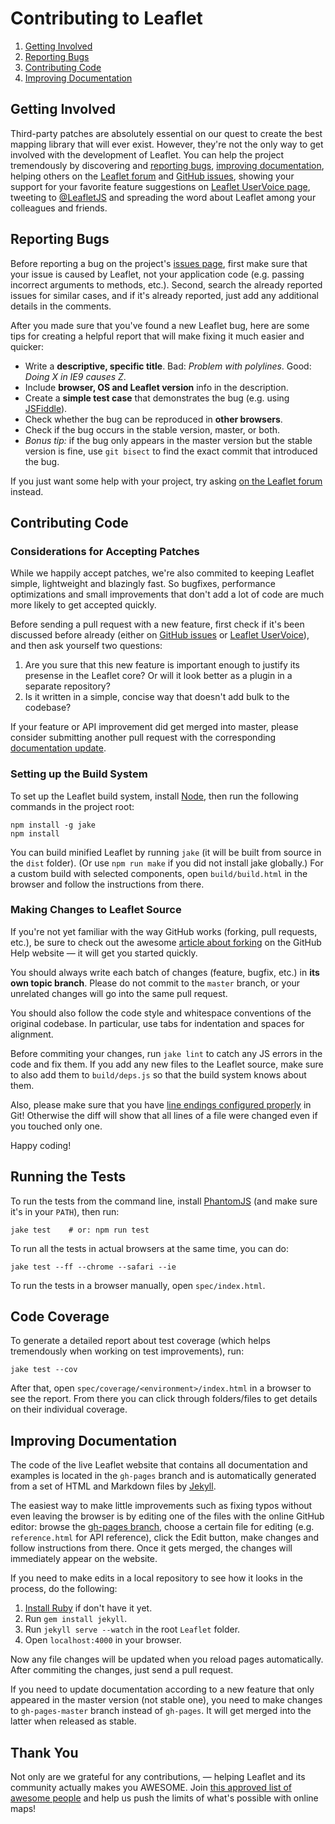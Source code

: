 Contributing to Leaflet
=======================

 1. [Getting Involved](#getting-involved)
 2. [Reporting Bugs](#reporting-bugs)
 3. [Contributing Code](#contributing-code)
 4. [Improving Documentation](#improving-documentation)

## Getting Involved

Third-party patches are absolutely essential on our quest to create the best mapping library that will ever exist.
However, they're not the only way to get involved with the development of Leaflet.
You can help the project tremendously by discovering and [reporting bugs](#reporting-bugs),
[improving documentation](#improving-documentation),
helping others on the [Leaflet forum](https://groups.google.com/forum/#!forum/leaflet-js)
and [GitHub issues](https://github.com/Leaflet/Leaflet/issues),
showing your support for your favorite feature suggestions on [Leaflet UserVoice page](http://leaflet.uservoice.com),
tweeting to [@LeafletJS](http://twitter.com/LeafletJS)
and spreading the word about Leaflet among your colleagues and friends.

## Reporting Bugs

Before reporting a bug on the project's [issues page](https://github.com/Leaflet/Leaflet/issues),
first make sure that your issue is caused by Leaflet, not your application code
(e.g. passing incorrect arguments to methods, etc.).
Second, search the already reported issues for similar cases,
and if it's already reported, just add any additional details in the comments.

After you made sure that you've found a new Leaflet bug,
here are some tips for creating a helpful report that will make fixing it much easier and quicker:

 * Write a **descriptive, specific title**. Bad: *Problem with polylines*. Good: *Doing X in IE9 causes Z*.
 * Include **browser, OS and Leaflet version** info in the description.
 * Create a **simple test case** that demonstrates the bug (e.g. using [JSFiddle](http://jsfiddle.net/)).
 * Check whether the bug can be reproduced in **other browsers**.
 * Check if the bug occurs in the stable version, master, or both.
 * *Bonus tip:* if the bug only appears in the master version but the stable version is fine,
   use `git bisect` to find the exact commit that introduced the bug.

If you just want some help with your project,
try asking [on the Leaflet forum](https://groups.google.com/forum/#!forum/leaflet-js) instead.

## Contributing Code

### Considerations for Accepting Patches

While we happily accept patches, we're also commited to keeping Leaflet simple, lightweight and blazingly fast.
So bugfixes, performance optimizations and small improvements that don't add a lot of code
are much more likely to get accepted quickly.

Before sending a pull request with a new feature, first check if it's been discussed before already
(either on [GitHub issues](https://github.com/Leaflet/Leaflet/issues)
or [Leaflet UserVoice](http://leaflet.uservoice.com/)),
and then ask yourself two questions:

 1. Are you sure that this new feature is important enough to justify its presense in the Leaflet core?
    Or will it look better as a plugin in a separate repository?
 2. Is it written in a simple, concise way that doesn't add bulk to the codebase?

If your feature or API improvement did get merged into master,
please consider submitting another pull request with the corresponding [documentation update](#improving-documentation).

### Setting up the Build System

To set up the Leaflet build system, install [Node](http://nodejs.org/),
then run the following commands in the project root:

```
npm install -g jake
npm install
```

You can build minified Leaflet by running `jake` (it will be built from source in the `dist` folder). (Or use `npm run make` if you did not install jake globally.)
For a custom build with selected components, open `build/build.html` in the browser and follow the instructions from there.

### Making Changes to Leaflet Source

If you're not yet familiar with the way GitHub works (forking, pull requests, etc.),
be sure to check out the awesome [article about forking](https://help.github.com/articles/fork-a-repo)
on the GitHub Help website &mdash; it will get you started quickly.

You should always write each batch of changes (feature, bugfix, etc.) in **its own topic branch**.
Please do not commit to the `master` branch, or your unrelated changes will go into the same pull request.

You should also follow the code style and whitespace conventions of the original codebase.
In particular, use tabs for indentation and spaces for alignment.

Before commiting your changes, run `jake lint` to catch any JS errors in the code and fix them.
If you add any new files to the Leaflet source, make sure to also add them to `build/deps.js`
so that the build system knows about them.

Also, please make sure that you have [line endings configured properly](https://help.github.com/articles/dealing-with-line-endings) in Git! Otherwise the diff will show that all lines of a file were changed even if you touched only one.

Happy coding!

## Running the Tests

To run the tests from the command line,
install [PhantomJS](http://phantomjs.org/) (and make sure it's in your `PATH`),
then run:

```
jake test    # or: npm run test
```

To run all the tests in actual browsers at the same time, you can do:

```
jake test --ff --chrome --safari --ie
```

To run the tests in a browser manually, open `spec/index.html`.

## Code Coverage

To generate a detailed report about test coverage (which helps tremendously when working on test improvements), run:

```
jake test --cov
```

After that, open `spec/coverage/<environment>/index.html` in a browser to see the report.
From there you can click through folders/files to get details on their individual coverage.

## Improving Documentation

The code of the live Leaflet website that contains all documentation and examples is located in the `gh-pages` branch
and is automatically generated from a set of HTML and Markdown files by [Jekyll](https://github.com/mojombo/jekyll).

The easiest way to make little improvements such as fixing typos without even leaving the browser
is by editing one of the files with the online GitHub editor:
browse the [gh-pages branch](https://github.com/Leaflet/Leaflet/tree/gh-pages),
choose a certain file for editing (e.g. `reference.html` for API reference),
click the Edit button, make changes and follow instructions from there.
Once it gets merged, the changes will immediately appear on the website.

If you need to make edits in a local repository to see how it looks in the process, do the following:

 1. [Install Ruby](http://www.ruby-lang.org/en/) if don't have it yet.
 2. Run `gem install jekyll`.
 3. Run `jekyll serve --watch` in the root `Leaflet` folder.
 4. Open `localhost:4000` in your browser.

Now any file changes will be updated when you reload pages automatically.
After commiting the changes, just send a pull request.

If you need to update documentation according to a new feature that only appeared in the master version (not stable one),
you need to make changes to `gh-pages-master` branch instead of `gh-pages`.
It will get merged into the latter when released as stable.

## Thank You

Not only are we grateful for any contributions, &mdash; helping Leaflet and its community actually makes you AWESOME.
Join [this approved list of awesome people](https://github.com/Leaflet/Leaflet/graphs/contributors)
and help us push the limits of what's possible with online maps!
